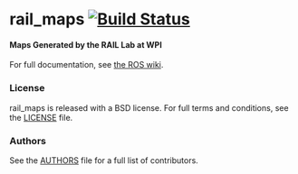rail_maps [![Build Status](https://api.travis-ci.org/GT-RAIL/rail_maps.png)](https://travis-ci.org/GT-RAIL/rail_maps)
=========

#### Maps Generated by the RAIL Lab at WPI
For full documentation, see [the ROS wiki](http://ros.org/wiki/rail_maps).

### License
rail_maps is released with a BSD license. For full terms and conditions, see the [LICENSE](LICENSE) file.

### Authors
See the [AUTHORS](AUTHORS.md) file for a full list of contributors.
